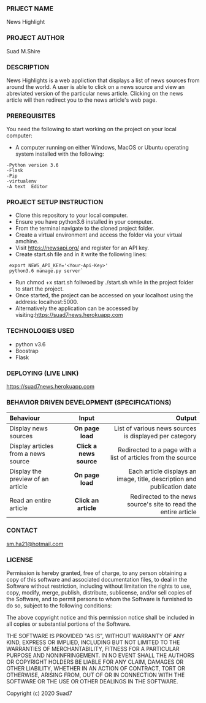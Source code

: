 ### PRIJECT NAME
News Highlight
### PROJECT AUTHOR
Suad M.Shire
### DESCRIPTION
News Highlights is a web appliction that displays a list of news sources from around the world. A user is able to click on a news source and view an abreviated version of the particular news article. Clicking on the news article will then redirect you to the news article's web page.
### PREREQUISITES
You need the following to start working on the project on your local computer:
* A computer running on either Windows, MacOS or Ubuntu operating system installed with the following:

```
-Python version 3.6
-Flask
-Pip
-virtualenv
-A text  Editor
```
### PROJECT SETUP INSTRUCTION
- Clone this repository to your local computer.
- Ensure you have python3.6 installed in your computer.
- From the terminal navigate to the cloned project folder.
- Create a virtual environment and access the folder via your virtual amchine.
- Visit https://newsapi.org/ and register for an API key.
- Create start.sh file and in it write the following lines:
```
 export NEWS_API_KEY='<Your-Api-Key>'
 python3.6 manage.py server`
 ```

 - Run chmod +x start.sh follwoed by ./start.sh while in the project folder to start the project.
 - Once started, the project can be accessed on your localhost using the address: localhost:5000.
 - Alternatively the application can be accessed by visiting:https://suad7news.herokuapp.com
 
 
 
 ### TECHNOLOGIES USED
 - python v3.6
 - Boostrap
 - Flask
 ### DEPLOYING (LIVE LINK)
 https://suad7news.herokuapp.com
### BEHAVIOR DRIVEN DEVELOPMENT (SPECIFICATIONS)
| Behaviour | Input | Output |
| :---------------- | :---------------: | ------------------: |
| Display news sources | **On page load** | List of various news sources is displayed per category |
| Display articles from a news source | **Click a news source** | Redirected to a page with a list of articles from the source |
| Display the preview of an article | **On page load** | Each article displays an image, title, description and publication date |
| Read an entire article | **Click an article** | Redirected to the news source's site to read the entire article |
### CONTACT 
sm.ha21@hotmail.com
### LICENSE 
Permission is hereby granted, free of charge, to any person obtaining a copy of this software and associated documentation files, to deal in the Software without restriction, including without limitation the rights to use, copy, modify, merge, publish, distribute, sublicense, and/or sell copies of the Software, and to permit persons to whom the Software is furnished to do so, subject to the following conditions:

The above copyright notice and this permission notice shall be included in all copies or substantial portions of the Software.

THE SOFTWARE IS PROVIDED "AS IS", WITHOUT WARRANTY OF ANY KIND, EXPRESS OR IMPLIED, INCLUDING BUT NOT LIMITED TO THE WARRANTIES OF MERCHANTABILITY, FITNESS FOR A PARTICULAR PURPOSE AND NONINFRINGEMENT. IN NO EVENT SHALL THE AUTHORS OR COPYRIGHT HOLDERS BE LIABLE FOR ANY CLAIM, DAMAGES OR OTHER LIABILITY, WHETHER IN AN ACTION OF CONTRACT, TORT OR OTHERWISE, ARISING FROM, OUT OF OR IN CONNECTION WITH THE SOFTWARE OR THE USE OR OTHER DEALINGS IN THE SOFTWARE.

Copyright (c) 2020 Suad7

